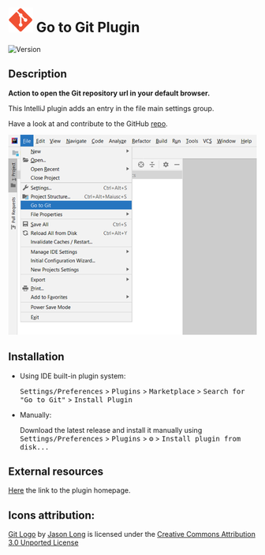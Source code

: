 # ![Git logo](docs/icon-25.svg) Go to Git Plugin

![Version](https://img.shields.io/jetbrains/plugin/v/com.mirkoalicastro.gotogit)

## Description

<!-- Plugin description -->
**Action to open the Git repository url in your default browser.**

This IntelliJ plugin adds an entry in the file main settings group.

Have a look at and contribute to the GitHub [repo](https://github.com/mirkoalicastro/go-to-git-plugin).
<!-- Plugin description end -->

![Screenshot of the feature](./docs/screenshot.png)

## Installation

- Using IDE built-in plugin system:
  
  <kbd>Settings/Preferences</kbd> > <kbd>Plugins</kbd> > <kbd>Marketplace</kbd> > <kbd>Search for "Go to Git"</kbd> >
  <kbd>Install Plugin</kbd>
  
- Manually:
  
  Download the latest release and install it manually using
  <kbd>Settings/Preferences</kbd> > <kbd>Plugins</kbd> > <kbd>⚙️</kbd> > <kbd>Install plugin from disk...</kbd>

## External resources

[Here](https://plugins.jetbrains.com/plugin/16714-go-to-git) the link to the plugin homepage.

## Icons attribution:

[Git Logo](https://git-scm.com/downloads/logos) by [Jason Long](https://twitter.com/jasonlong) is licensed under the [Creative Commons Attribution 3.0 Unported License](https://creativecommons.org/licenses/by/3.0/)
